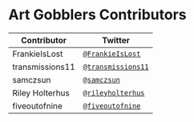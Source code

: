 # Art Gobblers Contributors

| Contributor     | Twitter                                                   |
| --------------- | --------------------------------------------------------- |
| FrankieIsLost   | [`@FrankieIsLost`](https://twitter.com/FrankieIsLost)     |
| transmissions11 | [`@transmissions11`](https://twitter.com/transmissions11) |
| samczsun        | [`@samczsun`](https://twitter.com/samczsun)               |
| Riley Holterhus | [`@rileyholterhus`](https://twitter.com/rileyholterhus)   |
| fiveoutofnine   | [`@fiveoutofnine`](https://twitter.com/fiveoutofnine)     |
